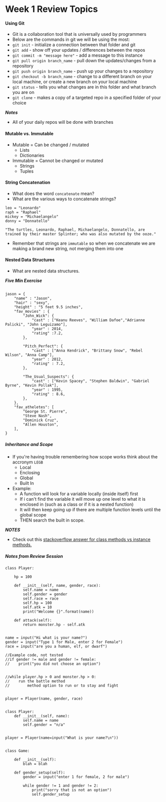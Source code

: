 # Week 1 Review Topics

#### Using Git

* Git is a collaboration tool that is universally used by programmers
* Below are the commands in git we will be using the most:
* `git init` - initialize a connection between that folder and git
* `git add` - show off your updates / differences between the repos
* `git commit -m "message here"` - add a message to this instance
* `git pull origin branch_name` - pull down the updates/changes from a repository
* `git push origin branch_name` - push up your changes to a repository
* `git checkout -b branch_name` - change to a different branch on your local machine, or create a new branch on your local machine
* `git status` - tells you what changes are in this folder and what branch you are on
* `git clone` - makes a copy of a targeted repo in a specified folder of your choice

***Notes***

* All of your daily repos will be done with branches

#### Mutable vs. Immutable

* Mutable = Can be changed / mutated
	* Lists
	* Dictionaries
* Immutable = Cannot be changed or mutated
	* Strings
	* Tuples
	
#### String Concatenation

* What does the word `concatenate` mean?
* What are the various ways to concatenate strings?

```
leo = "Leonardo"
raph = "Raphael"
mickey = "Michaelangelo"
donny = "Donnatello"

"The turtles, Leonardo, Raphael, Michaelangelo, Donnatello, are trained by their master Splinter; who was also mutated by the ooze."
```
* Remember that strings are `immutable` so when we concatenate we are making a brand new string, not merging them into one

#### Nested Data Structures

* What are nested data structures.

***Five Min Exercise***

```

jason = {
    "name" : "Jason",
    "hair" : "sexy",
    "height" : "5 feet 9.5 inches",
    "fav_movies" : {
        "John_Wick": {
            "cast" : ["Keanu Reeves", "William Dafoe","Adrianne Palicki", "John Leguizamo"],
            "year" : 2014,
            "rating" :7.2,
        },

        "Pitch_Perfect": {
            "cast" : ["Anna Kendrick", "Brittany Snow", "Rebel Wilson", "Anna Camp"],
            "year" : 2012,
            "rating" : 7.2,
        },

        "The_Usual_Suspects": {
            "cast" : ["Kevin Spacey", "Stephen Baldwin", "Gabriel Byrne", "Kevin Pollak"],
            "year" : 1995,
            "rating" : 8.6,
        },
    },
    "fav_atheletes": [
        "George St. Pierre",
        "Steve Nash",
        "Dominick Cruz",
        "Allen Houston",
    ],
}

```


##### Inheritance and Scope

* If you're having trouble remembering how scope works think about the accronym `LEGB`
	* Local
	* Enclosing
	* Global
	* Built In
* Example: 
	* A function will look for a variable locally (inside itself) first
	* If i can't find the variable it will move up one level to what it is enclosed in (such as a class or if it is a nested function)
	* It will then keep going up if there are multiple function levels until the global scope
	* THEN search the built in scope. 

***NOTES***

* Check out this [stackoverflow answer for class methods vs instance methods.](http://stackoverflow.com/questions/17134653/difference-between-class-and-instance-methods)

##### Notes from Review Session

```
class Player:

    hp = 100

    def __init__(self, name, gender, race):
        self.name = name
        self.gender = gender
        self.race = race
        self.hp = 100
        self.atk = 10
        print("Welcome {}".format(name))

    def attack(self):
        return monster.hp - self.atk 


name = input("Hi what is your name?")
gender = input("Type 1 for Male, enter 2 for Female")
race = input("are you a human, elf, or dwarf")

//Example code, not tested
//if gender != male and gender != female:
//    print("you did not choose an option")


//while player.hp > 0 and monster.hp > 0:
//    run the battle method
//        method option to run or to stay and fight


player = Player(name, gender, race)


class Player:
    def __init__(self, name):
        self.name = name 
        self.gender = "n/a"


player = Player(name=input("What is your name?\n"))


class Game:

    def __init__(self):
        blah = blah

    def gender_setup(self):
        gender = input("enter 1 for female, 2 for male")

        while gender != 1 and gender != 2:
            print("sorry that is not an option")
            self.gender_setup

```


